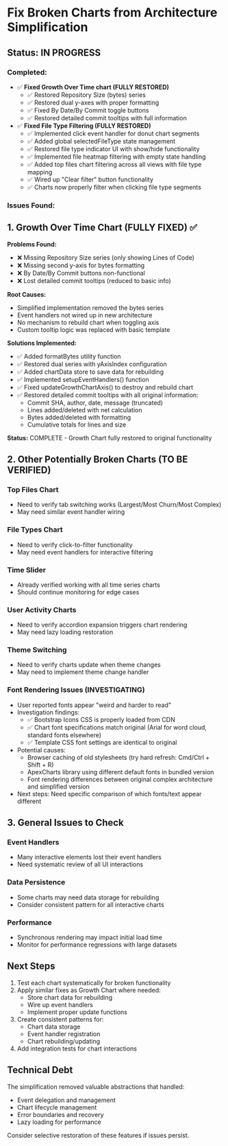 # Fix Broken Charts from Architecture Simplification

## Status: IN PROGRESS

### Completed:
- ✅ **Fixed Growth Over Time chart (FULLY RESTORED)**
  - ✅ Restored Repository Size (bytes) series
  - ✅ Restored dual y-axes with proper formatting
  - ✅ Fixed By Date/By Commit toggle buttons
  - ✅ Restored detailed commit tooltips with full information
- ✅ **Fixed File Type Filtering (FULLY RESTORED)**
  - ✅ Implemented click event handler for donut chart segments
  - ✅ Added global selectedFileType state management
  - ✅ Restored file type indicator UI with show/hide functionality  
  - ✅ Implemented file heatmap filtering with empty state handling
  - ✅ Added top files chart filtering across all views with file type mapping
  - ✅ Wired up "Clear filter" button functionality
  - ✅ Charts now properly filter when clicking file type segments

### Issues Found:

## 1. Growth Over Time Chart (FULLY FIXED) ✅
**Problems Found:**
- ❌ Missing Repository Size series (only showing Lines of Code)
- ❌ Missing second y-axis for bytes formatting
- ❌ By Date/By Commit buttons non-functional
- ❌ Lost detailed commit tooltips (reduced to basic info)

**Root Causes:**
- Simplified implementation removed the bytes series
- Event handlers not wired up in new architecture
- No mechanism to rebuild chart when toggling axis
- Custom tooltip logic was replaced with basic template

**Solutions Implemented:**
- ✅ Added formatBytes utility function
- ✅ Restored dual series with yAxisIndex configuration
- ✅ Added chartData store to save data for rebuilding
- ✅ Implemented setupEventHandlers() function
- ✅ Fixed updateGrowthChartAxis() to destroy and rebuild chart
- ✅ Restored detailed commit tooltips with all original information:
  - Commit SHA, author, date, message (truncated)
  - Lines added/deleted with net calculation
  - Bytes added/deleted with formatting
  - Cumulative totals for lines and size

**Status:** COMPLETE - Growth Chart fully restored to original functionality

## 2. Other Potentially Broken Charts (TO BE VERIFIED)

### Top Files Chart
- Need to verify tab switching works (Largest/Most Churn/Most Complex)
- May need similar event handler wiring

### File Types Chart  
- Need to verify click-to-filter functionality
- May need event handlers for interactive filtering

### Time Slider
- Already verified working with all time series charts
- Should continue monitoring for edge cases

### User Activity Charts
- Need to verify accordion expansion triggers chart rendering
- May need lazy loading restoration

### Theme Switching
- Need to verify charts update when theme changes
- May need to implement theme change handler

### Font Rendering Issues (INVESTIGATING)
- User reported fonts appear "weird and harder to read" 
- Investigation findings:
  - ✅ Bootstrap Icons CSS is properly loaded from CDN
  - ✅ Chart font specifications match original (Arial for word cloud, standard fonts elsewhere)
  - ✅ Template CSS font settings are identical to original
- Potential causes:
  - Browser caching of old stylesheets (try hard refresh: Cmd/Ctrl + Shift + R)
  - ApexCharts library using different default fonts in bundled version
  - Font rendering differences between original complex architecture and simplified version
- Next steps: Need specific comparison of which fonts/text appear different

## 3. General Issues to Check

### Event Handlers
- Many interactive elements lost their event handlers
- Need systematic review of all UI interactions

### Data Persistence
- Some charts may need data storage for rebuilding
- Consider consistent pattern for all interactive charts

### Performance
- Synchronous rendering may impact initial load time
- Monitor for performance regressions with large datasets

## Next Steps

1. Test each chart systematically for broken functionality
2. Apply similar fixes as Growth Chart where needed:
   - Store chart data for rebuilding
   - Wire up event handlers
   - Implement proper update functions
3. Create consistent patterns for:
   - Chart data storage
   - Event handler registration
   - Chart rebuilding/updating
4. Add integration tests for chart interactions

## Technical Debt

The simplification removed valuable abstractions that handled:
- Event delegation and management
- Chart lifecycle management  
- Error boundaries and recovery
- Lazy loading for performance

Consider selective restoration of these features if issues persist.